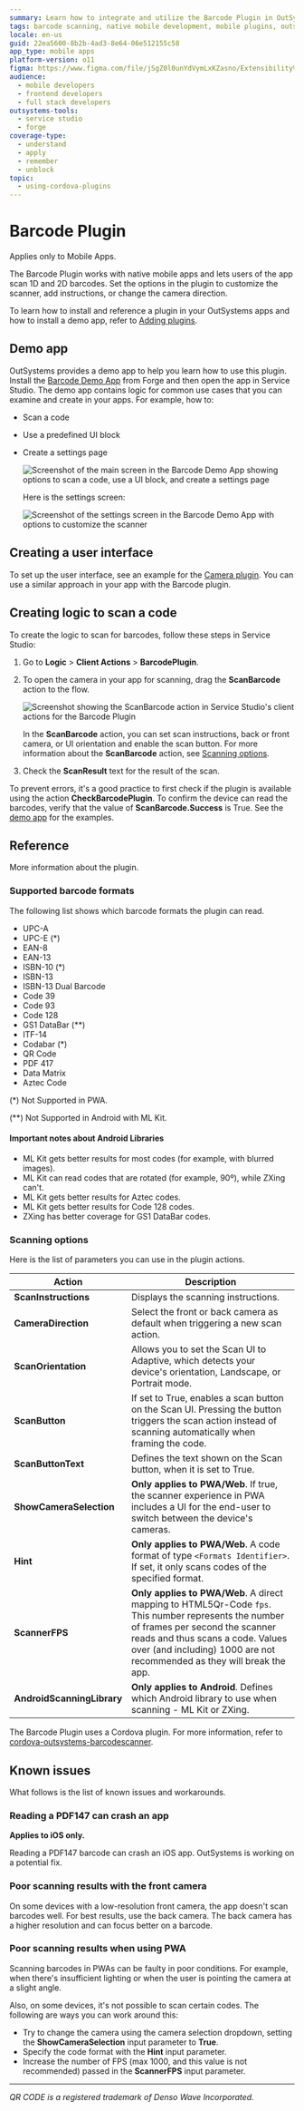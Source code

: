 ```yaml
---
summary: Learn how to integrate and utilize the Barcode Plugin in OutSystems 11 (O11) for scanning various barcode formats in native mobile apps.
tags: barcode scanning, native mobile development, mobile plugins, outsystems forge, demo applications
locale: en-us
guid: 22ea5600-8b2b-4ad3-8e64-06e512155c58
app_type: mobile apps
platform-version: o11
figma: https://www.figma.com/file/jSgZ0l0unYdVymLxKZasno/Extensibility%20and%20Integration?node-id=807:385
audience:
  - mobile developers
  - frontend developers
  - full stack developers
outsystems-tools:
  - service studio
  - forge
coverage-type:
  - understand
  - apply
  - remember
  - unblock
topic:
  - using-cordova-plugins
---
```


# Barcode Plugin

<div class="info" markdown="1">

Applies only to Mobile Apps.

</div>

The Barcode Plugin works with native mobile apps and lets users of the app scan 1D and 2D barcodes. Set the options in the plugin to customize the scanner, add instructions, or change the camera direction.

<div class="info" markdown="1">

To learn how to install and reference a plugin in your OutSystems apps and how to install a demo app, refer to [Adding plugins](../intro.md#adding-plugins).

</div>

## Demo app

OutSystems provides a demo app to help you learn how to use this plugin. Install the [Barcode Demo App](https://www.outsystems.com/forge/component-versions/1403) from Forge and then open the app in Service Studio. The demo app contains logic for common use cases that you can examine and create in your apps. For example, how to:

* Scan a code
* Use a predefined UI block
* Create a settings page

    ![Screenshot of the main screen in the Barcode Demo App showing options to scan a code, use a UI block, and create a settings page](images/sample-app-main-ss.png "Main Screen of the Barcode Demo App")

    Here is the settings screen:

    ![Screenshot of the settings screen in the Barcode Demo App with options to customize the scanner](images/sample-app-settings-ss.png "Settings Screen of the Barcode Demo App")

## Creating a user interface

To set up the user interface, see an example for the [Camera plugin](../camera/intro.md#creating-a-user-interface). You can use a similar approach in your app with the Barcode plugin.

## Creating logic to scan a code

To create the logic to scan for barcodes, follow these steps in Service Studio:

1. Go to **Logic** > **Client Actions** > **BarcodePlugin**.

2. To open the camera in your app for scanning, drag the **ScanBarcode** action to the flow.

    ![Screenshot showing the ScanBarcode action in Service Studio's client actions for the Barcode Plugin](images/client-action-ss.png "Service Studio Client Actions for Barcode Plugin")

    In the **ScanBarcode** action, you can set scan instructions, back or front camera, or UI orientation and enable the scan button. For more information about the **ScanBarcode** action, see [Scanning options](#scanning-options).

3. Check the **ScanResult** text for the result of the scan.

To prevent errors, it's a good practice to first check if the plugin is available using the action **CheckBarcodePlugin**. To confirm the device can read the barcodes, verify that the value of **ScanBarcode.Success** is True. See the [demo app](#demo-app) for the examples.

## Reference

More information about the plugin.

### Supported barcode formats

The following list shows which barcode formats the plugin can read.

* UPC-A
* UPC-E (*)
* EAN-8
* EAN-13
* ISBN-10 (*)
* ISBN-13
* ISBN-13 Dual Barcode
* Code 39
* Code 93
* Code 128
* GS1 DataBar (**)
* ITF-14
* Codabar (*)
* QR Code
* PDF 417
* Data Matrix
* Aztec Code

(*) Not Supported in PWA.

(**) Not Supported in Android with ML Kit.

#### Important notes about Android Libraries

* ML Kit gets better results for most codes (for example, with blurred images).
* ML Kit can read codes that are rotated (for example, 90º), while ZXing can't.
* ML Kit gets better results for Aztec codes.
* ML Kit gets better results for Code 128 codes.
* ZXing has better coverage for GS1 DataBar codes.

### Scanning options

Here is the list of parameters you can use in the plugin actions.

| Action                   | Description                                   | 
| ------------------------ | --------------------------------------------- | 
| **ScanInstructions**    | Displays the scanning instructions. |
| **CameraDirection**    | Select the front or back camera as default when triggering a new scan action. |
| **ScanOrientation**    | Allows you to set the Scan UI to Adaptive, which detects your device's orientation, Landscape, or Portrait mode. |
| **ScanButton**    | If set to True, enables a scan button on the Scan UI. Pressing the button triggers the scan action instead of scanning automatically when framing the code. |
| **ScanButtonText**    | Defines the text shown on the Scan button, when it is set to True. |
| **ShowCameraSelection**    | **Only applies to PWA/Web**. If true, the scanner experience in PWA includes a UI for the end-user to switch between the device's cameras. |
| **Hint**    | **Only applies to PWA/Web**. A code format of type `<Formats Identifier>`. If set, it only scans codes of the specified format. |
| **ScannerFPS**    | **Only applies to PWA/Web**. A direct mapping to HTML5Qr-Code `fps`. This number represents the number of frames per second the scanner reads and thus scans a code. Values over (and including) 1000 are not recommended as they will break the app. |
| **AndroidScanningLibrary**    | **Only applies to Android**. Defines which Android library to use when scanning - ML Kit or ZXing. |

The Barcode Plugin uses a Cordova plugin. For more information, refer to [cordova-outsystems-barcodescanner](https://github.com/OutSystems/cordova-outsystems-barcodescanner).

## Known issues

What follows is the list of known issues and workarounds.  

### Reading a PDF147 can crash an app

**Applies to iOS only.**

Reading a PDF147 barcode can crash an iOS app. OutSystems is working on a potential fix.

### Poor scanning results with the front camera

On some devices with a low-resolution front camera, the app doesn't scan barcodes well. For best results, use the back camera. The back camera has a higher resolution and can focus better on a barcode.

### Poor scanning results when using PWA

Scanning barcodes in PWAs can be faulty in poor conditions. For example, when there's insufficient lighting or when the user is pointing the camera at a slight angle.

Also, on some devices, it's not possible to scan certain codes. The following are ways you can work around this:
* Try to change the camera using the camera selection dropdown, setting the **ShowCameraSelection** input parameter to **True**.
* Specify the code format with the **Hint** input parameter.
* Increase the number of FPS (max 1000, and this value is not recommended) passed in the **ScannerFPS** input parameter.

______________________________________________________________
_QR CODE is a registered trademark of Denso Wave Incorporated._
